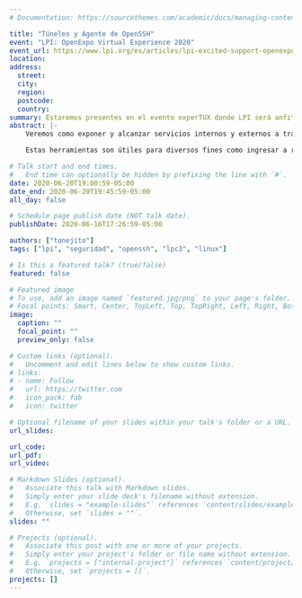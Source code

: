 ```yaml
---
# Documentation: https://sourcethemes.com/academic/docs/managing-content/

title: "Túneles y Agente de OpenSSH"
event: "LPI: OpenExpo Virtual Experience 2020"
event_url: https://www.lpi.org/es/articles/lpi-excited-support-openexpo-virtual-experience-2020-0
location:
address:
  street:
  city:
  region:
  postcode:
  country:
summary: Estaremos presentes en el evento experTUX donde LPI será anfitrión 
abstract: |-
    Veremos como exponer y alcanzar servicios internos y externos a través de las opciones LocalForward y RemoteForward de SSH, también analizaremos el proxy SOCKS que provee SSH con DynamicForward y cómo compartir el agente de SSH del equipo de escritorio con varios equipos de manera anidada para evitar copiar las llaves SSH.

    Estas herramientas son útiles para diversos fines como ingresar a recursos internos cuando se opera en el campo, acceder recursos bloqueados utilizando un equipo remoto como intermediario, exfiltrar datos después de una intrusión y en general para la administración de sistemas.

# Talk start and end times.
#   End time can optionally be hidden by prefixing the line with `#`.
date: 2020-06-20T19:00:59-05:00
date_end: 2020-06-20T19:45:59-05:00
all_day: false

# Schedule page publish date (NOT talk date).
publishDate: 2020-06-16T17:26:59-05:00

authors: ["tonejito"]
tags: ["lpi", "seguridad", "openssh", "lpc3", "linux"]

# Is this a featured talk? (true/false)
featured: false

# Featured image
# To use, add an image named `featured.jpg/png` to your page's folder. 
# Focal points: Smart, Center, TopLeft, Top, TopRight, Left, Right, BottomLeft, Bottom, BottomRight.
image:
  caption: ""
  focal_point: ""
  preview_only: false

# Custom links (optional).
#   Uncomment and edit lines below to show custom links.
# links:
# - name: Follow
#   url: https://twitter.com
#   icon_pack: fab
#   icon: twitter

# Optional filename of your slides within your talk's folder or a URL.
url_slides:

url_code:
url_pdf:
url_video:

# Markdown Slides (optional).
#   Associate this talk with Markdown slides.
#   Simply enter your slide deck's filename without extension.
#   E.g. `slides = "example-slides"` references `content/slides/example-slides.md`.
#   Otherwise, set `slides = ""`.
slides: ""

# Projects (optional).
#   Associate this post with one or more of your projects.
#   Simply enter your project's folder or file name without extension.
#   E.g. `projects = ["internal-project"]` references `content/project/deep-learning/index.md`.
#   Otherwise, set `projects = []`.
projects: []
---
```

